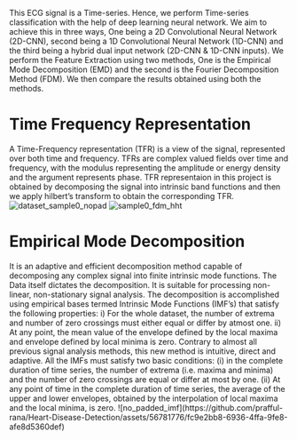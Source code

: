 This ECG signal is a Time-series. Hence, we perform Time-series classification with the
help of deep learning neural network. We aim to achieve this in three ways, One being
a 2D Convolutional Neural Network (2D-CNN), second being a 1D Convolutional Neural
Network (1D-CNN) and the third being a hybrid dual input network (2D-CNN & 1D-CNN
inputs). We perform the Feature Extraction using two methods, One is the Empirical Mode
Decomposition (EMD) and the second is the Fourier Decomposition Method (FDM). We
then compare the results obtained using both the methods.

<h1> Time Frequency Representation </h1>

A Time-Frequency representation (TFR) is a view of the signal, represented over both
time and frequency. TFRs are complex valued fields over time and frequency, with the
modulus representing the amplitude or energy density and the argument represents phase.
TFR representaion in this project is obtained by decomposing the signal into intrinsic band
functions and then we apply hilbert’s transform to obtain the corresponding TFR.
![dataset_sample0_nopad](https://github.com/prafful-rana/Heart-Disease-Detection/assets/56781776/7390d23e-0cdb-433a-ab9e-ede11fcac9d8)
![sample0_fdm_hht](https://github.com/prafful-rana/Heart-Disease-Detection/assets/56781776/dacc198a-bb70-471d-b2c4-ce48d942f141)

<h1>Empirical Mode Decomposition</h1>
It is an adaptive and efficient decomposition method capable of decomposing any complex signal into finite intrinsic mode functions. The Data itself dictates the decomposition. It is suitable for processing non-linear, non-stationary signal analysis. The decomposition
is accomplished using empirical bases termed Intrinsic Mode Functions (IMF’s) that satisfy
the following properties:
i) For the whole dataset, the number of extrema and number of zero crossings must either
equal or differ by atmost one.
ii) At any point, the mean value of the envelope defined by the local maxima and envelope
defined by local minima is zero.
Contrary to almost all previous signal analysis methods, this new method is intuitive, direct
and adaptive.
All the IMFs must satisfy two basic conditions:
(i) in the complete duration of time series, the number of extrema (i.e. maxima and minima)
and the number of zero crossings are equal or differ at most by one.
(ii) At any point of time in the complete duration of time series, the average of the upper
and lower envelopes, obtained by the interpolation of local maxima and the local minima,
is zero.
![no_padded_imf](https://github.com/prafful-rana/Heart-Disease-Detection/assets/56781776/fc9e2bb8-6936-4ffa-9fe8-afe8d5360def)
